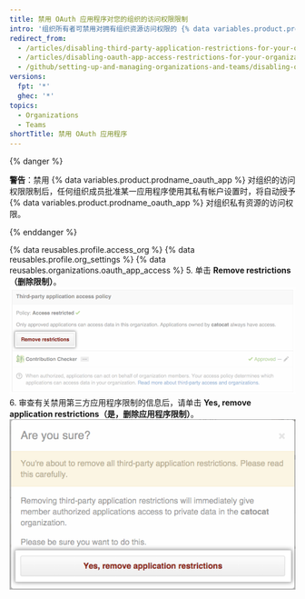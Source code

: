```yaml
---
title: 禁用 OAuth 应用程序对您的组织的访问权限限制
intro: '组织所有者可禁用对拥有组织资源访问权限的 {% data variables.product.prodname_oauth_apps %} 的限制。'
redirect_from:
  - /articles/disabling-third-party-application-restrictions-for-your-organization/
  - /articles/disabling-oauth-app-access-restrictions-for-your-organization
  - /github/setting-up-and-managing-organizations-and-teams/disabling-oauth-app-access-restrictions-for-your-organization
versions:
  fpt: '*'
  ghec: '*'
topics:
  - Organizations
  - Teams
shortTitle: 禁用 OAuth 应用程序
---
```


{% danger %}

**警告**：禁用 {% data variables.product.prodname_oauth_app %} 对组织的访问权限限制后，任何组织成员批准某一应用程序使用其私有帐户设置时，将自动授予 {% data variables.product.prodname_oauth_app %} 对组织私有资源的访问权限。

{% enddanger %}

{% data reusables.profile.access_org %}
{% data reusables.profile.org_settings %}
{% data reusables.organizations.oauth_app_access %}
5. 单击 **Remove restrictions（删除限制）**。 ![删除限制按钮](/assets/images/help/settings/settings-third-party-remove-restrictions.png)
6. 审查有关禁用第三方应用程序限制的信息后，请单击 **Yes, remove application restrictions（是，删除应用程序限制）**。 ![删除确认按钮](/assets/images/help/settings/settings-third-party-confirm-disable.png)
